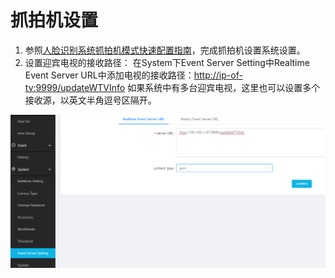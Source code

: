# 抓拍机设置

1. 参照[人脸识别系统抓拍机模式快速配置指南]()，完成抓拍机设置系统设置。
2. 设置迎宾电视的接收路径：
   在System下Event Server Setting中Realtime Event Server URL中添加电视的接收路径：[http://ip-of-tv:9999/updateWTVInfo](http://192.168.1.130:9999/updateWTVInfo")
   如果系统中有多台迎宾电视，这里也可以设置多个接收源，以英文半角逗号区隔开。

![img](../../../../../imgs/image2019-1-15_11-48-59.png)

